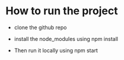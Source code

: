 # How to run the project 

- clone the github repo

- install the node_modules using npm install

- Then run it locally using npm start